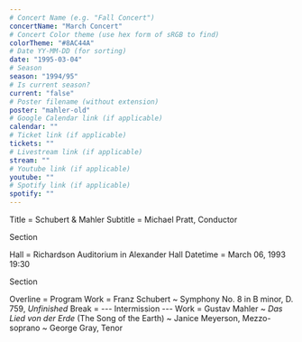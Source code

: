 ```yaml
---
# Concert Name (e.g. "Fall Concert")
concertName: "March Concert"
# Concert Color theme (use hex form of sRGB to find)
colorTheme: "#8AC44A"
# Date YY-MM-DD (for sorting)
date: "1995-03-04"
# Season
season: "1994/95"
# Is current season?
current: "false"
# Poster filename (without extension)
poster: "mahler-old"
# Google Calendar link (if applicable)
calendar: ""
# Ticket link (if applicable)
tickets: ""
# Livestream link (if applicable)
stream: ""
# Youtube link (if applicable)
youtube: ""
# Spotify link (if applicable)
spotify: ""
---
```

Title = Schubert & Mahler
Subtitle = Michael Pratt, Conductor

Section

Hall = Richardson Auditorium in Alexander Hall
Datetime = March 06, 1993 19:30

Section

Overline = Program
Work = Franz Schubert ~ Symphony No. 8 in B minor, D. 759, *Unfinished*
Break = --- Intermission ---
Work = Gustav Mahler ~ *Das Lied von der Erde* (The Song of the Earth) ~ Janice Meyerson, Mezzo-soprano ~ George Gray, Tenor
